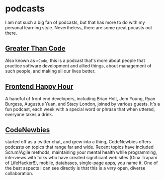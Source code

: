 # podcasts

I am not such a big fan of podcasts, but that has more to do with my personal learning style. Nevertheless, there are some great pocasts out there.

## [**Greater Than Code**](http://www.greaterthancode.com/)

Also known as `>Code`, this is a podcast that's more about people that practice software development and allied things, about management of such people, and making all our lives better.

## [**Frontend Happy Hour**](http://frontendhappyhour.com/)

A handful of front end developers, including Brian Holt, Jem Young, Ryan Burgess, Augustus Yuan, and Stacy London, joined by various guests. It's a fun podcast, each week with a special word or phrase that when uttered, everyone takes a drink.

## [**CodeNewbies**](http://www.codenewbie.org/)

started off as a twitter chat, and grew into a thing, CodeNewbies offers podcasts on topics that range far and wide. Recent topics have included Scrum/Agile methods, maintaining your mental health while programming, interviews with folks who have created significant web sites \(Gina Trapani of LifeHacker!!\), mobile, databases, single-page apps, you name it. One of the best aspects I can see directly is that this is a _very_ open, diverse collaboration.

